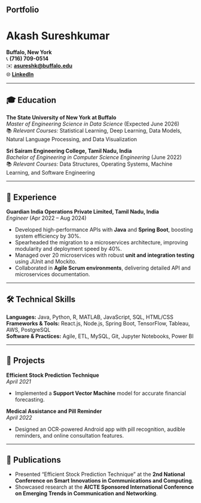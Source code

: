 ## Portfolio

# Akash Sureshkumar  
**Buffalo, New York**  
📞 **(716) 709-0514**  
✉️ **[asureshk@buffalo.edu](mailto:asureshk@buffalo.edu)**  
🌐 **[LinkedIn](https://www.linkedin.com/in/akash-sureshkumar/)** 

---

## 🎓 Education  

**The State University of New York at Buffalo**  
*Master of Engineering Science in Data Science* (Expected June 2026)  
📚 *Relevant Courses:* Statistical Learning, Deep Learning, Data Models, Natural Language Processing, and Data Visualization  

**Sri Sairam Engineering College, Tamil Nadu, India**  
*Bachelor of Engineering in Computer Science Engineering* (June 2022)  
📚 *Relevant Courses:* Data Structures, Operating Systems, Machine Learning, and Software Engineering  

---

## 💼 Experience  

**Guardian India Operations Private Limited, Tamil Nadu, India**  
*Engineer* (Apr 2022 – Aug 2024)  
- Developed high-performance APIs with **Java** and **Spring Boot**, boosting system efficiency by 30%.  
- Spearheaded the migration to a microservices architecture, improving modularity and deployment speed by 40%.  
- Managed over 20 microservices with robust **unit and integration testing** using JUnit and Mockito.  
- Collaborated in **Agile Scrum environments**, delivering detailed API and microservices documentation.  

---

## 🛠️ Technical Skills  

**Languages:** Java, Python, R, MATLAB, JavaScript, SQL, HTML/CSS  
**Frameworks & Tools:** React.js, Node.js, Spring Boot, TensorFlow, Tableau, AWS, PostgreSQL  
**Software & Practices:** Agile, ETL, MySQL, Git, Jupyter Notebooks, Power BI  

---

## 🔬 Projects  

**Efficient Stock Prediction Technique**  
*April 2021*  
- Implemented a **Support Vector Machine** model for accurate financial forecasting.  

**Medical Assistance and Pill Reminder**  
*April 2022*  
- Designed an OCR-powered Android app with pill recognition, audible reminders, and online consultation features.  

---

## 📖 Publications  

- Presented “Efficient Stock Prediction Technique” at the **2nd National Conference on Smart Innovations in Communications and Computing**.  
- Showcased research at the **AICTE Sponsored International Conference on Emerging Trends in Communication and Networking**.  
